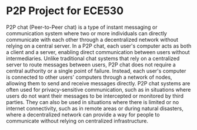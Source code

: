 # P2P Project for ECE530

P2P chat (Peer-to-Peer chat) is a type of instant messaging or communication system where two or more individuals can directly communicate with 
each other through a decentralized network without relying on a central server. In a P2P chat, each user's computer acts as both a client and a 
server, enabling direct communication between users without intermediaries.
Unlike traditional chat systems that rely on a centralized server to route messages between users, P2P chat does not require a central authority 
or a single point of failure. Instead, each user's computer is connected to other users' computers through a network of nodes, allowing them to 
send and receive messages directly.
P2P chat systems are often used for privacy-sensitive communication, such as in situations where users do not want their messages to be 
intercepted or monitored by third parties. They can also be used in situations where there is limited or no internet connectivity, such as in 
remote areas or during natural disasters, where a decentralized network can provide a way for people to communicate without relying on centralized 
infrastructure.
